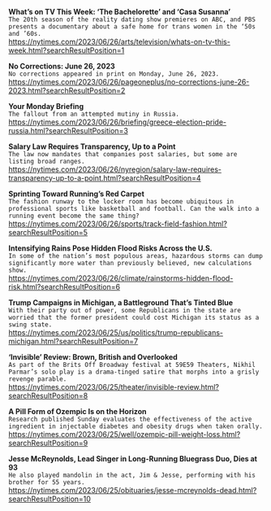 **What’s on TV This Week: ‘The Bachelorette’ and ‘Casa Susanna’**\
`The 20th season of the reality dating show premieres on ABC, and PBS presents a documentary about a safe home for trans women in the ‘50s and ’60s.`\
https://nytimes.com/2023/06/26/arts/television/whats-on-tv-this-week.html?searchResultPosition=1

**No Corrections: June 26, 2023**\
`No corrections appeared in print on Monday, June 26, 2023.`\
https://nytimes.com/2023/06/26/pageoneplus/no-corrections-june-26-2023.html?searchResultPosition=2

**Your Monday Briefing**\
`The fallout from an attempted mutiny in Russia.`\
https://nytimes.com/2023/06/26/briefing/greece-election-pride-russia.html?searchResultPosition=3

**Salary Law Requires Transparency, Up to a Point**\
`The law now mandates that companies post salaries, but some are listing broad ranges.`\
https://nytimes.com/2023/06/26/nyregion/salary-law-requires-transparency-up-to-a-point.html?searchResultPosition=4

**Sprinting Toward Running’s Red Carpet**\
`The fashion runway to the locker room has become ubiquitous in professional sports like basketball and football. Can the walk into a running event become the same thing?`\
https://nytimes.com/2023/06/26/sports/track-field-fashion.html?searchResultPosition=5

**Intensifying Rains Pose Hidden Flood Risks Across the U.S.**\
`In some of the nation’s most populous areas, hazardous storms can dump significantly more water than previously believed, new calculations show.`\
https://nytimes.com/2023/06/26/climate/rainstorms-hidden-flood-risk.html?searchResultPosition=6

**Trump Campaigns in Michigan, a Battleground That’s Tinted Blue**\
`With their party out of power, some Republicans in the state are worried that the former president could cost Michigan its status as a swing state.`\
https://nytimes.com/2023/06/25/us/politics/trump-republicans-michigan.html?searchResultPosition=7

**‘Invisible’ Review: Brown, British and Overlooked**\
`As part of the Brits Off Broadway festival at 59E59 Theaters, Nikhil Parmar’s solo play is a drama-tinged satire that morphs into a grisly revenge parable.`\
https://nytimes.com/2023/06/25/theater/invisible-review.html?searchResultPosition=8

**A Pill Form of Ozempic Is on the Horizon**\
`Research published Sunday evaluates the effectiveness of the active ingredient in injectable diabetes and obesity drugs when taken orally.`\
https://nytimes.com/2023/06/25/well/ozempic-pill-weight-loss.html?searchResultPosition=9

**Jesse McReynolds, Lead Singer in Long-Running Bluegrass Duo, Dies at 93**\
`He also played mandolin in the act, Jim & Jesse, performing with his brother for 55 years.`\
https://nytimes.com/2023/06/25/obituaries/jesse-mcreynolds-dead.html?searchResultPosition=10

